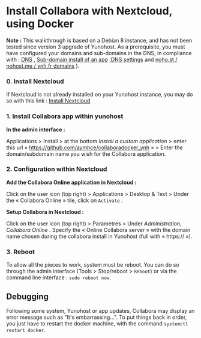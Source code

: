 # Install Collabora with Nextcloud, using Docker
**Note :** This walkthrough is based on a Debian 8 instance, and has not been tested since version 3 upgrade of Yunohost. As a prerequisite, you must have configured your domains and sub-domains in the DNS, in compliance with : [DNS](/dns_en) , [Sub-domain install of an app](/dns_subdomains_en) ,[DNS settings](/dns_config_en) and [noho.st / nohost.me / ynh.fr domains](/dns_nohost_me_en) ).

### 0. Install Nextcloud

If Nextcloud is not already installed on your Yunohost instance, you may do so with this link : [Install Nextcloud](https://install-app.yunohost.org/?app=nextcloud)

### 1. Install Collabora app within yunohost
**In the admin interface :**

Applications > Install > at the bottom _Install a custom application_ > enter this url « https://github.com/aymhce/collaboradocker_ynh  » > Enter the domain/subdomain name you wish for the Collabora application.

### 2. Configuration within Nextcloud

 **Add the Collabora Online application in Nextcloud :**

Click on the user icon (top right) >  Applications  >  Desktop & Text > Under the « Collabora Online » tile, click on  `Activate` .

**Setup Collabora in Nextcloud :**

Click on the user icon (top right) > Parametres > Under _Administration_, _Collabora Online_ .
Specify the  « Online Collabora server » with the domain name chosen during the collabora install in Yunohost (full with « https:// »).

### 3. Reboot
To allow all the pieces to work, system must be reboot. You can do so through the admin interface (Tools > Stop/reboot > `Reboot`) or via the command line interface : ``sudo reboot now``.

## Debugging
Following some system, Yunohost or app updates, Collabora may display an error message such as "It's embarrassing...". To put things back in order, you just have to restart the docker machine, with the command ``systemctl restart docker``.
